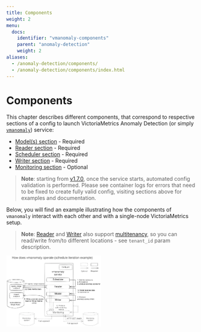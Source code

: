 ```yaml
---
title: Components
weight: 2
menu:
  docs:
    identifier: "vmanomaly-components"
    parent: "anomaly-detection"
    weight: 2
aliases:
  - /anomaly-detection/components/
  - /anomaly-detection/components/index.html
---
```


# Components

This chapter describes different components, that correspond to respective sections of a config to launch VictoriaMetrics Anomaly Detection (or simply [`vmanomaly`](/anomaly-detection/overview.html)) service:

- [Model(s) section](models.html) - Required
- [Reader section](reader.html) - Required
- [Scheduler section](scheduler.html) - Required
- [Writer section](writer.html) - Required
- [Monitoring section](monitoring.html) -  Optional

> **Note**: starting from [v1.7.0](../CHANGELOG.md#v172), once the service starts, automated config validation is performed. Please see container logs for errors that need to be fixed to create fully valid config, visiting sections above for examples and documentation.

Below, you will find an example illustrating how the components of `vmanomaly` interact with each other and with a single-node VictoriaMetrics setup.

> **Note**: [Reader](/anomaly-detection/components/reader.html#vm-reader) and [Writer](/anomaly-detection/components/writer.html#vm-writer) also support [multitenancy](/Cluster-VictoriaMetrics.html#multitenancy), so you can read/write from/to different locations - see `tenant_id` param description.

<img alt="vmanomaly-components" src="vmanomaly-components.webp" width="50%"/>